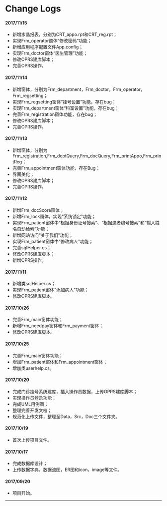 # Change Logs

#### 2017/11/15

- 新增水晶报表，分别为CRT_appo.rpt和CRT_reg.rpt；
- 实现Frm_operator窗体“修改密码”功能；
- 新增应用程序配置文件App.config；
- 实现Frm_doctor窗体“医生管理”功能；
- 修改OPRS建库脚本；
- 完善OPRS操作。

#### 2017/11/14

- 新增窗体，分别为Frm_department，Frm_doctor，Frm_operator，Frm_regsetting；
- 实现Frm_regsetting窗体“挂号设置”功能，存在bug；
- 实现Frm_department窗体“科室设置”功能，存在bug；
- 完善Frm_registration窗体功能，存在bug；
- 修改OPRS建库脚本；
- 完善OPRS操作。

#### 2017/11/13

- 新增窗体，分别为Frm_registration,Frm_deptQuery,Frm_docQuery,Frm_printAppo,Frm_printReg；
- 完善Frm_appointment窗体功能，存在Bug；
- 界面美化；
- 修改OPRS建库脚本；
- 完善OPRS操作。

#### 2017/11/12

- 新增Frm_docScore窗体；
- 新增Frm_lock窗体，实现“系统锁定”功能；
- 实现Frm_patient窗体中“根据身份证号搜索”、“根据患者编号搜索”和“输入姓名自动检索”功能；
- 新增网站访问“关于我们”功能；
- 实现Frm_patient窗体中"修改病人"功能；
- 完善sqlHelper.cs；
- 修改OPRS建库脚本；
- 新增OPRS操作。

#### 2017/11/11

- 新增类sqlHelper.cs；
- 实现Frm_patient窗体"添加病人"功能；
- 修改OPRS建库脚本。

#### 2017/10/26

- 完善Frm_main窗体功能；
- 新增Frm_needpay窗体和Frm_payment窗体；
- 修改OPRS建库脚本。

#### 2017/10/25

- 完善Frm_main窗体功能；
- 增加Frm_patient窗体和Frm_appointment窗体；
- 增加类userhelp.cs。

#### 2017/10/20

- 完成门诊挂号系统建库，插入操作员数据，上传OPRS建库脚本；
- 实现操作员登录功能；
- 完成UML用例图；
- 整理完善开发文档；
- 规范化上传文件，整理至Data，Src，Doc三个文件夹。

#### 2017/10/19

- 首次上传项目文件。

#### 2017/10/17

- 完成数据库设计；
- 上传数据字典，数据流图，ER图和icon，image等文件。

#### 2017/09/20

- 项目开始。


-----

